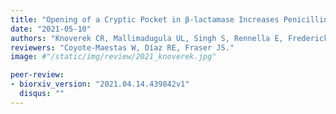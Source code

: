 ```yaml
---
title: "Opening of a Cryptic Pocket in β-lactamase Increases Penicillinase Activity."
date: "2021-05-10"
authors: "Knoverek CR, Mallimadugula UL, Singh S, Rennella E, Frederick TE, Yuwen T, Raavicharla S, Kay LE, and Bowman GR."
reviewers: "Coyote-Maestas W, Díaz RE, Fraser JS."
image: #"/static/img/review/2021_knoverek.jpg"

peer-review:
- biorxiv_version: "2021.04.14.439842v1"
  disqus: ""
---
```

